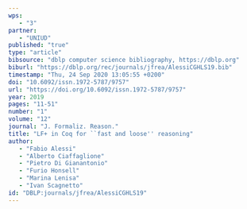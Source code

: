 ```yaml
---
wps: 
   - "3"
partner: 
   - "UNIUD"
published: "true"
type: "article"
bibsource: "dblp computer science bibliography, https://dblp.org"
biburl: "https://dblp.org/rec/journals/jfrea/AlessiCGHLS19.bib"
timestamp: "Thu, 24 Sep 2020 13:05:55 +0200"
doi: "10.6092/issn.1972-5787/9757"
url: "https://doi.org/10.6092/issn.1972-5787/9757"
year: 2019
pages: "11-51"
number: "1"
volume: "12"
journal: "J. Formaliz. Reason."
title: "LF+ in Coq for ``fast and loose'' reasoning"
author: 
   - "Fabio Alessi"
   - "Alberto Ciaffaglione"
   - "Pietro Di Gianantonio"
   - "Furio Honsell"
   - "Marina Lenisa"
   - "Ivan Scagnetto"
id: "DBLP:journals/jfrea/AlessiCGHLS19"
---
```

